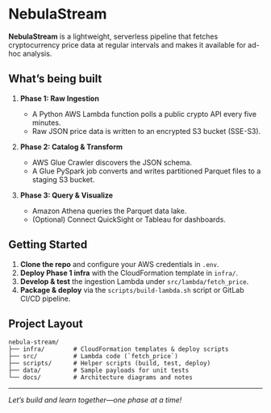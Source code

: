 # NebulaStream

**NebulaStream** is a lightweight, serverless pipeline that fetches cryptocurrency price data at regular intervals and makes it available for ad-hoc analysis.

## What’s being built

1. **Phase 1: Raw Ingestion**

   * A Python AWS Lambda function polls a public crypto API every five minutes.
   * Raw JSON price data is written to an encrypted S3 bucket (SSE-S3).

2. **Phase 2: Catalog & Transform**

   * AWS Glue Crawler discovers the JSON schema.
   * A Glue PySpark job converts and writes partitioned Parquet files to a staging S3 bucket.

3. **Phase 3: Query & Visualize**

   * Amazon Athena queries the Parquet data lake.
   * (Optional) Connect QuickSight or Tableau for dashboards.

## Getting Started

1. **Clone the repo** and configure your AWS credentials in `.env`.
2. **Deploy Phase 1 infra** with the CloudFormation template in `infra/`.
3. **Develop & test** the ingestion Lambda under `src/lambda/fetch_price`.
4. **Package & deploy** via the `scripts/build-lambda.sh` script or GitLab CI/CD pipeline.

## Project Layout

```text
nebula-stream/
├── infra/        # CloudFormation templates & deploy scripts
├── src/          # Lambda code (`fetch_price`)
├── scripts/      # Helper scripts (build, test, deploy)
├── data/         # Sample payloads for unit tests
└── docs/         # Architecture diagrams and notes
```

---

*Let’s build and learn together—one phase at a time!*
